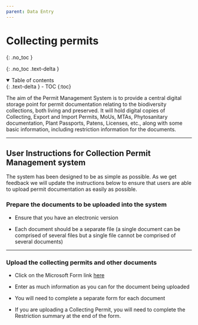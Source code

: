 ```yaml
---
parent: Data Entry
---
```


# Collecting permits

{: .no_toc }

  {: .no_toc .text-delta }
<details open markdown="block">
  <summary>
    Table of contents
  </summary>
  {: .text-delta }
- TOC
{:toc}
</details>

The aim of the Permit Management System is to provide a central digital storage point for permit documentation relating to the biodiversity collections, both living and preserved. It will hold digital copies of Collecting, Export and Import Permits, MoUs, MTAs, Phytosanitary documentation, Plant Passports, Patens, Licenses, etc., along with some basic information, including restriction information for the documents.

----

## User Instructions for Collection Permit Management system 

The system has been designed to be as simple as possible. As we get feedback we will update the instructions below to ensure that users are able to upload permit documentation as easily as possible.


### Prepare the documents to be uploaded into the system 

- Ensure that you have an electronic version 

- Each document should be a separate file (a single document can be comprised of several files but a single file cannot be comprised of several documents) 
 
----

### Upload the collecting permits and other documents 

- Click on the Microsoft Form link [here](https://forms.office.com/Pages/ResponsePage.aspx?id=ALtju14Xt0a3s7x0FY5P1ET8Q983ho5Avn6BJ57Fkm9UNFFSSENDNE1NWUpCQzg2MDdDSVRKWDdJUSQlQCN0PWcu)

- Enter as much information as you can for the document being uploaded 

- You will need to complete a separate form for each document 

- If you are uploading a Collecting Permit, you will need to complete the Restriction summary at the end of the form. 

 
